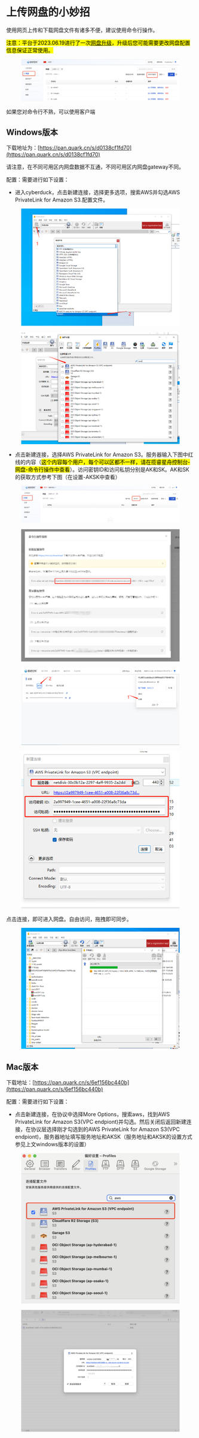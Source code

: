 # 上传网盘的小妙招

使用网页上传和下载网盘文件有诸多不便，建议使用命令行操作。

<mark style="background-color:yellow;">注意：平台于2023.06.19进行了一次</mark>[<mark style="background-color:yellow;">网盘升级</mark>](../../geng-xin-ri-zhi.md)<mark style="background-color:yellow;">，升级后您可能需要更改网盘配置信息保证正常使用。</mark>



<figure><img src="../../.gitbook/assets/image (65).png" alt=""><figcaption></figcaption></figure>

如果您对命令行不熟，可以使用客户端

## Windows版本

下载地址为：[https://pan.quark.cn/s/d0138cf1fd70](https://pan.quark.cn/s/d0138cf1fd70)

请注意，在不同可用区内网盘数据不互通，不同可用区内网盘gateway不同。

配置：需要进行如下设置：

* 进入cyberduck，点击新建连接，选择更多选项，搜索AWS并勾选AWS PrivateLink for Amazon S3.配置文件。

<figure><img src="../../.gitbook/assets/image (82).png" alt=""><figcaption></figcaption></figure>

<figure><img src="../../.gitbook/assets/image (49).png" alt=""><figcaption></figcaption></figure>

* 点击新建连接，选择AWS PrivateLink for Amazon S3。服务器输入下图中红线的内容（<mark style="background-color:yellow;">这个内容每个用户，每个可以区都不一样，请在揽睿星舟控制台-网盘-命令行操作中查看</mark>）。访问密钥ID和访问私钥分别是AK和SK。AK和SK的获取方式参考下图（在设置-AKSK中查看）

<figure><img src="../../.gitbook/assets/image (87).png" alt=""><figcaption></figcaption></figure>

<figure><img src="../../.gitbook/assets/1687659630581.png" alt=""><figcaption></figcaption></figure>

<figure><img src="../../.gitbook/assets/image (10).png" alt=""><figcaption></figcaption></figure>

<figure><img src="../../.gitbook/assets/1687659688717.png" alt=""><figcaption></figcaption></figure>

点击连接，即可进入网盘。自由访问，拖拽即可同步。

<figure><img src="../../.gitbook/assets/image (7).png" alt=""><figcaption></figcaption></figure>



## Mac版本

下载地址：[https://pan.quark.cn/s/6ef156bc440b](https://pan.quark.cn/s/6ef156bc440b)

配置：需要进行如下设置：

* 点击新建连接，在协议中选择More Options，搜索aws，找到AWS PrivateLink for Amazon S3(VPC endpiont)并勾选。然后关闭后返回新建连接，在协议层选择刚才勾选到的AWS PrivateLink for Amazon S3(VPC endpiont)，服务器地址填写服务地址和AKSK（服务地址和AKSK的设置方式参见上文windows版本的设置）

<figure><img src="../../.gitbook/assets/image (42).png" alt=""><figcaption></figcaption></figure>

<figure><img src="../../.gitbook/assets/image (46).png" alt=""><figcaption></figcaption></figure>
